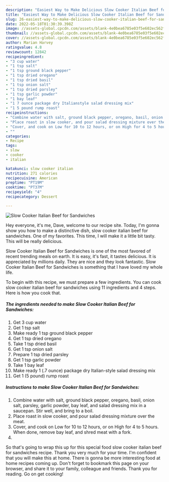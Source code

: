 ```yaml
---
description: "Easiest Way to Make Delicious Slow Cooker Italian Beef for Sandwiches"
title: "Easiest Way to Make Delicious Slow Cooker Italian Beef for Sandwiches"
slug: 26-easiest-way-to-make-delicious-slow-cooker-italian-beef-for-sandwiches
date: 2022-05-18T01:30:39.398Z
image: //assets-global.cpcdn.com/assets/blank-4e0bea6785e03f5e602ec562f230caae08da540cada707380b4fe1bbebba43da.png
thumbnail: //assets-global.cpcdn.com/assets/blank-4e0bea6785e03f5e602ec562f230caae08da540cada707380b4fe1bbebba43da.png
cover: //assets-global.cpcdn.com/assets/blank-4e0bea6785e03f5e602ec562f230caae08da540cada707380b4fe1bbebba43da.png
author: Marian Harvey
ratingvalue: 4.8
reviewcount: 12842
recipeingredient:
- "3 cup water"
- "1 tsp salt"
- "1 tsp ground black pepper"
- "1 tsp dried oregano"
- "1 tsp dried basil"
- "1 tsp onion salt"
- "1 tsp dried parsley"
- "1 tsp garlic powder"
- "1 bay leaf"
- "1 7 ounce package dry Italianstyle salad dressing mix"
- "1 5 pound rump roast"
recipeinstructions:
- "Combine water with salt, ground black pepper, oregano, basil, onion salt, parsley, garlic powder, bay leaf, and salad dressing mix in a saucepan. Stir well, and bring to a boil."
- "Place roast in slow cooker, and pour salad dressing mixture over the meat."
- "Cover, and cook on Low for 10 to 12 hours, or on High for 4 to 5 hours. When done, remove bay leaf, and shred meat with a fork."
- ""
categories:
- Recipe
tags:
- slow
- cooker
- italian

katakunci: slow cooker italian 
nutrition: 271 calories
recipecuisine: American
preptime: "PT19M"
cooktime: "PT37M"
recipeyield: "4"
recipecategory: Dessert

---
```



![Slow Cooker Italian Beef for Sandwiches](//assets-global.cpcdn.com/assets/blank-4e0bea6785e03f5e602ec562f230caae08da540cada707380b4fe1bbebba43da.png)

Hey everyone, it's me, Dave, welcome to our recipe site. Today, I'm gonna show you how to make a distinctive dish, slow cooker italian beef for sandwiches. One of my favorites. This time, I will make it a little bit tasty. This will be really delicious.

Slow Cooker Italian Beef for Sandwiches is one of the most favored of recent trending meals on earth. It is easy, it's fast, it tastes delicious. It is appreciated by millions daily. They are nice and they look fantastic. Slow Cooker Italian Beef for Sandwiches is something that I have loved my whole life.




To begin with this recipe, we must prepare a few ingredients. You can cook slow cooker italian beef for sandwiches using 11 ingredients and 4 steps. Here is how you cook that.

<!--inarticleads1-->

##### The ingredients needed to make Slow Cooker Italian Beef for Sandwiches:

1. Get 3 cup water
1. Get 1 tsp salt
1. Make ready 1 tsp ground black pepper
1. Get 1 tsp dried oregano
1. Take 1 tsp dried basil
1. Get 1 tsp onion salt
1. Prepare 1 tsp dried parsley
1. Get 1 tsp garlic powder
1. Take 1 bay leaf
1. Make ready 1 (.7 ounce) package dry Italian-style salad dressing mix
1. Get 1 (5 pound) rump roast




<!--inarticleads2-->

##### Instructions to make Slow Cooker Italian Beef for Sandwiches:

1. Combine water with salt, ground black pepper, oregano, basil, onion salt, parsley, garlic powder, bay leaf, and salad dressing mix in a saucepan. Stir well, and bring to a boil.
1. Place roast in slow cooker, and pour salad dressing mixture over the meat.
1. Cover, and cook on Low for 10 to 12 hours, or on High for 4 to 5 hours. When done, remove bay leaf, and shred meat with a fork.
1. 




So that's going to wrap this up for this special food slow cooker italian beef for sandwiches recipe. Thank you very much for your time. I'm confident that you will make this at home. There is gonna be more interesting food at home recipes coming up. Don't forget to bookmark this page on your browser, and share it to your family, colleague and friends. Thank you for reading. Go on get cooking!
